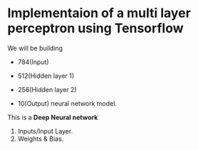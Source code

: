 # Implementaion of a multi layer perceptron using Tensorflow

We will be building 

* 784(Input)

* 512(Hidden layer 1)

* 256(Hidden layer 2)

* 10(Output) neural network model.

This is a **Deep Neural network**
1. Inputs/Input Layer.
2. Weights & Bias.

